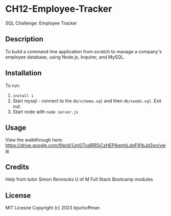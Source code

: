 # CH12-Employee-Tracker
SQL Challenge: Employee Tracker

## Description
To build a command-line application from scratch to manage a company's employee database, using Node.js, Inquirer, and MySQL.

## Installation
To run:
1. `install i`
2. Start mysql - connect to the `db/schema.sql` and then `db/seeds.sql`. Exit out.
3. Start node with `node server.js`

## Usage
View the walkthrough here: https://drive.google.com/file/d/1JnlGTodRR5iCzHEP6qmhLdgF91bJd3xn/view 
## Credits
Help from tutor Simon Rennocks
U of M Full Stack Bootcamp modules

## License
MIT Licesne Copyright (c) 2023 bjschoffman

